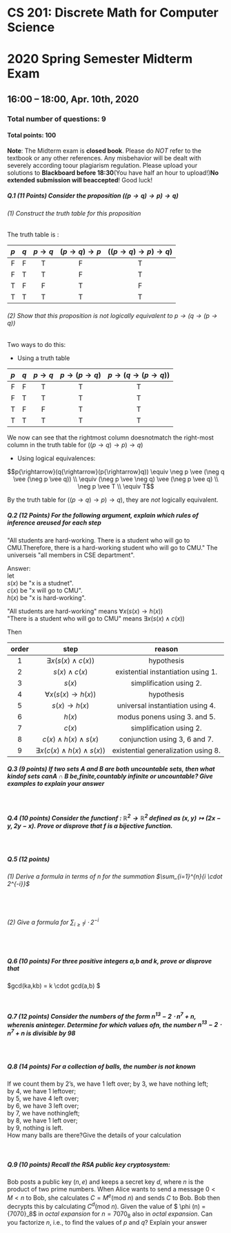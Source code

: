 <!--
 * @Github: https://github.com/Certseeds/CS201_Discrete_Mathematics
 * @Organization: SUSTech
 * @Author: nanoseeds
 * @Date: 2021-04-09 12:08:27
 * @LastEditors: nanoseeds
 * @LastEditTime: 2021-04-15 00:54:25
 * @License: CC-BY-NC-SA_V4_0 or any later version 
 -->

# CS 201: Discrete Math for Computer Science

# 2020 Spring Semester Midterm Exam

## 16:00 – 18:00, Apr. 10th, 2020

### Total number of questions: $9$

#### Total points: $100$

**Note**: The Midterm exam is **closed book**. Please do *NOT* refer to the textbook or any other references. Any misbehavior will be dealt with severely according toour plagiarism regulation. Please upload your solutions to **Blackboard before 18:30**(You have half an hour to upload!)**No extended submission will beaccepted**! Good luck!

##### Q.1 (11 Points) Consider the proposition $((p{\rightarrow}q){\rightarrow}p){\rightarrow}q)$ 

###### (1) Construct the truth table for this proposition

The truth table is :

|  $p$  |  $q$  | $p{\rightarrow}q$ | $(p{\rightarrow}q){\rightarrow}p$ | $((p{\rightarrow}q){\rightarrow}p){\rightarrow}q)$ |
| :---: | :---: | :---------------: | :-------------------------------: | :------------------------------------------------: |
|   F   |   F   |         T         |                 F                 |                         T                          |
|   F   |   T   |         T         |                 F                 |                         T                          |
|   T   |   F   |         F         |                 T                 |                         F                          |
|   T   |   T   |         T         |                 T                 |                         T                          |

###### (2) Show that this proposition is *not* logically equivalent to $p{\rightarrow}(q{\rightarrow}(p{\rightarrow}q))$

Two ways to do this:

- Using a truth table

|  $p$  |  $q$  | $p{\rightarrow}q$ | $p{\rightarrow}(p{\rightarrow}q)$ | $p{\rightarrow}(q{\rightarrow}(p{\rightarrow}q))$ |
| :---: | :---: | :---------------: | :-------------------------------: | :-----------------------------------------------: |
|   F   |   F   |         T         |                 T                 |                         T                         |
|   F   |   T   |         T         |                 T                 |                         T                         |
|   T   |   F   |         F         |                 T                 |                         T                         |
|   T   |   T   |         T         |                 T                 |                         T                         |

We now can see that the rightmost column doesnotmatch the right-most column in the truth table for $((p{\rightarrow}q){\rightarrow}p){\rightarrow}q)$

- Using logical equivalences:
 
 $$p{\rightarrow}(q{\rightarrow}(p{\rightarrow}q)) \equiv \neg p \vee (\neg q \vee (\neg p \vee q)) \\  \equiv (\neg p \vee \neg q) \vee (\neg p \vee q) \\ \neg p \vee T \\ \equiv T$$
 
 By the truth table for $((p{\rightarrow}q){\rightarrow}p){\rightarrow}q)$, they are 
 *not* logically equivalent.

##### Q.2 (12 Points) For the following argument, explain which rules of inference areused for each step

"All students are hard-working. There is a student who will go to CMU.Therefore, there is a hard-working student who will go to CMU." The universeis "all members in CSE department".

Answer:  
let  
$s(x)$ be "x is a studnet".  
$c(x)$ be "x will go to CMU".  
$h(x)$ be "x is hard-working".  

"All students are hard-working" means $\forall x (s(x) {\rightarrow} h(x))$  
"There is a student who will go to CMU" means $\exists x (s(x) \wedge c(x))$  

Then 

| order |                   step                    |               reason                |
| :---: | :---------------------------------------: | :---------------------------------: |
|   1   |      $\exists x (s(x) \wedge c(x))$       |             hypothesis              |
|   2   |            $s(x) \wedge c(x)$             | existential instantiation using 1.  |
|   3   |                  $s(x)$                   |       simplification using 2.       |
|   4   |   $\forall x (s(x) {\rightarrow} h(x))$   |             hypothesis              |
|   5   |         $s(x) {\rightarrow} h(x)$         |  universal instantiation using 4.   |
|   6   |                  $h(x)$                   |    modus ponens using 3. and 5.     |
|   7   |                  $c(x)$                   |       simplification using 2.       |
|   8   |      $c(x) \wedge h(x) \wedge s(x)$       |    conjunction using 3, 6 and 7.    |
|   9   | $\exists x(c(x) \wedge h(x) \wedge s(x))$ | existential generalization using 8. |



##### Q.3 (9 points) If two sets $A$ and $B$ are both *uncountable* sets, then what kindof sets can$A \cap B$ be,*finite*,*countably infinite* or *uncountable*? Give examples to explain your answer

</br>

##### Q.4 (10 points) Consider the functionf : $\mathbb{R}^2{\rightarrow} \mathbb{R}^2$ defined as $(x,y){\mapsto}(2x−y,2y-x)$. Prove or disprove that $f$ is a bijective function.

</br>

##### Q.5 (12 points)

###### (1) Derive a formula in terms of $n$ for the summation $\sum_{i=1}^{n}{i \cdot 2^{-i}}$

</br>

###### (2) Give a formula for $\sum_{i \geq 1}{i \cdot 2^{-i}}$

</br>

##### Q.6 (10 points) For three positive integers $a$,$b$ and $k$, prove or disprove that

$gcd(ka,kb) = k \cdot gcd(a,b) $

</br>

##### Q.7 (12 points) Consider the numbers of the form $n^{13} − 2\cdot n^{7}+n$, wherenis aninteger. Determine for which values ofn, the number $n^{13} − 2\cdot n^{7}+n$ is divisible by 98

</br>

##### Q.8 (14 points) For a collection of balls, the number is not known

If we count them by 2’s, we have 1 left over; 
by 3, we have nothing left;  
by 4, we have 1 leftover;  
by 5, we have 4 left over;  
by 6, we have 3 left over;  
by 7, we have nothingleft;  
by 8, we have 1 left over;  
by 9, nothing is left.  
How many balls are there?Give the details of your calculation

</br>

##### Q.9 (10 points) Recall the RSA public key cryptosystem:

Bob posts a public key $(n,e)$ and keeps a secret key $d$, where $n$ is the product of two prime numbers. When Alice wants to send a message $0< M < n$ to Bob, she calculates $C=M^{e}$(mod $n$) and sends $C$ to Bob. Bob then decrypts this by calculating $C^{d}$(mod $n$). Given the value of $ \phi (n) = {7070}_8$ in *octal expansion* for $n= {7070}_8$ also in *octal expansion*. Can you factorize $n$, i.e., to find the values of $p$ and $q$? Explain your answer

</br>
</br>

<style>
div{
 text-align: center;
}
div>div {
 text-align: center;
 border-bottom: 1px solid #d9d9d9;
 display: inline-block;
 padding: 2px;
}

div>img{
 border-radius: 0.3125em;
 box-shadow: 0 2px 4px 0 rgba(34,36,38,.12),0 2px 10px 0 rgba(34,36,38,.08);
}
</style>